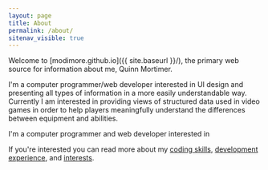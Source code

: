```yaml
---
layout: page
title: About
permalink: /about/
sitenav_visible: true
---
```


Welcome to [modimore.github.io]({{ site.baseurl }}/), the primary web source for information about me, Quinn Mortimer.

I'm a computer programmer/web developer interested in UI design and presenting all types of information in a more easily understandable way. Currently I am interested in providing views of structured data used in video games in order to help players meaningfully understand the differences between equipment and abilities.

I'm a computer programmer and web developer interested in 

If you're interested you can read more about my [coding skills][coding], [development experience][dev], and [interests][interests].

[coding]: coding
[dev]: development
[interests]: interests
